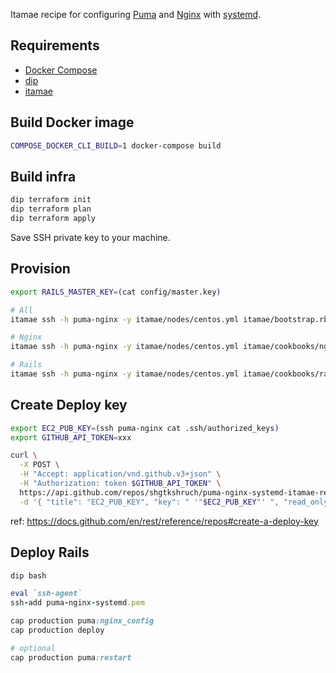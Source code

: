 Itamae recipe for configuring [Puma](https://puma.io/) and [Nginx](https://www.nginx.com/) with [systemd](https://www.freedesktop.org/wiki/Software/systemd/).

## Requirements
- [Docker Compose](https://docs.docker.com/compose/)
- [dip](https://github.com/bibendi/dip)
- [itamae](https://itamae.kitchen/)

## Build Docker image

```sh
COMPOSE_DOCKER_CLI_BUILD=1 docker-compose build
```

## Build infra

```sh
dip terraform init
dip terraform plan
dip terraform apply
```

Save SSH private key to your machine.

## Provision

```sh
export RAILS_MASTER_KEY=(cat config/master.key)

# All
itamae ssh -h puma-nginx -y itamae/nodes/centos.yml itamae/bootstrap.rb

# Nginx
itamae ssh -h puma-nginx -y itamae/nodes/centos.yml itamae/cookbooks/nginx/default.rb

# Rails
itamae ssh -h puma-nginx -y itamae/nodes/centos.yml itamae/cookbooks/rails/default.rb
```

## Create Deploy key

```sh
export EC2_PUB_KEY=(ssh puma-nginx cat .ssh/authorized_keys)
export GITHUB_API_TOKEN=xxx

curl \
  -X POST \
  -H "Accept: application/vnd.github.v3+json" \
  -H "Authorization: token $GITHUB_API_TOKEN" \
  https://api.github.com/repos/shgtkshruch/puma-nginx-systemd-itamae-recipe/keys \
  -d '{ "title": "EC2_PUB_KEY", "key": " '"$EC2_PUB_KEY"' ", "read_only": "true" }'
```

ref: https://docs.github.com/en/rest/reference/repos#create-a-deploy-key

## Deploy Rails

```rb
dip bash

eval `ssh-agent`
ssh-add puma-nginx-systemd.pem

cap production puma:nginx_config
cap production deploy

# optional
cap production puma:restart
```
